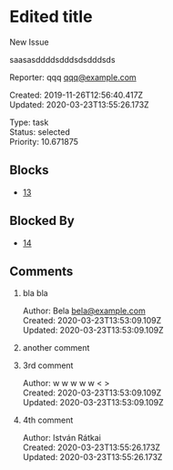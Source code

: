 # Edited title

New Issue

saasasddddsdddsdsdddsds

Reporter: qqq <qqq@example.com>  

Created: 2019-11-26T12:56:40.417Z  
Updated: 2020-03-23T13:55:26.173Z

Type: task  
Status: selected  
Priority: 10.671875

## Blocks
- [13](13.md "no reporter")

## Blocked By
- [14](14.md "wwww")

## Comments
1.  bla bla

    Author: Bela <bela@example.com>  
    Created: 2020-03-23T13:53:09.109Z  
    Updated: 2020-03-23T13:53:09.109Z

2.  another comment

3.  3rd comment

    Author: w w w w w < >  
    Created: 2020-03-23T13:53:09.109Z  
    Updated: 2020-03-23T13:53:09.109Z

4.  4th comment

    Author: István Rátkai <ccc>  
    Created: 2020-03-23T13:55:26.173Z  
    Updated: 2020-03-23T13:55:26.173Z
